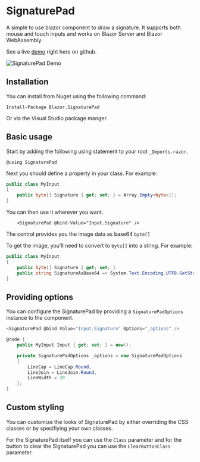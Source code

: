 # SignaturePad
A simple to use blazor component to draw a signature. It supports both mouse and touch inputs and works on Blazor Server and Blazor WebAssembly.

See a live [demo](https://marvinklein1508.github.io/SignaturePad/) right here on github.

![SignaturePad Demo](images/demo.png)

## Installation

You can install from Nuget using the following command:

`Install-Package Blazor.SignaturePad`

Or via the Visual Studio package manger.

## Basic usage
Start by adding the following using statement to your root `_Imports.razor`.
```
@using SignaturePad
```

Next you should define a property in your class. For example:
```csharp
public class MyInput
{
    public byte[] Signature { get; set; } = Array.Empty<byte>();
}
```

You can then use it wherever you want.
```
    <SignaturePad @bind-Value="Input.Signature" />
```

The control provides you the image data as base64 `byte[]`

To get the image, you'll need to convert to `byte[]` into a string. For example:

```csharp
public class MyInput
{
    public byte[] Signature { get; set; }
    public string SignatureAsBase64 => System.Text.Encoding.UTF8.GetString(Signature);
}
```

## Providing options
You can configure the SignaturePad by providing a `SignaturePadOptions` instance to the component. 

```csharp
<SignaturePad @bind-Value="Input.Signature" Options="_options" />

@code {
    public MyInput Input { get; set; } = new();

    private SignaturePadOptions _options = new SignaturePadOptions
    {
        LineCap = LineCap.Round,
        LineJoin = LineJoin.Round,
        LineWidth = 20
    };
}
```

## Custom styling
You can customize the looks of SignaturePad by either overriding the CSS classes or by specifiying your own classes.

For the SignaturePad itself you can use the `Class` parameter and for the button to clear the SignaturePad you can use the `ClearButtonClass` parameter.

